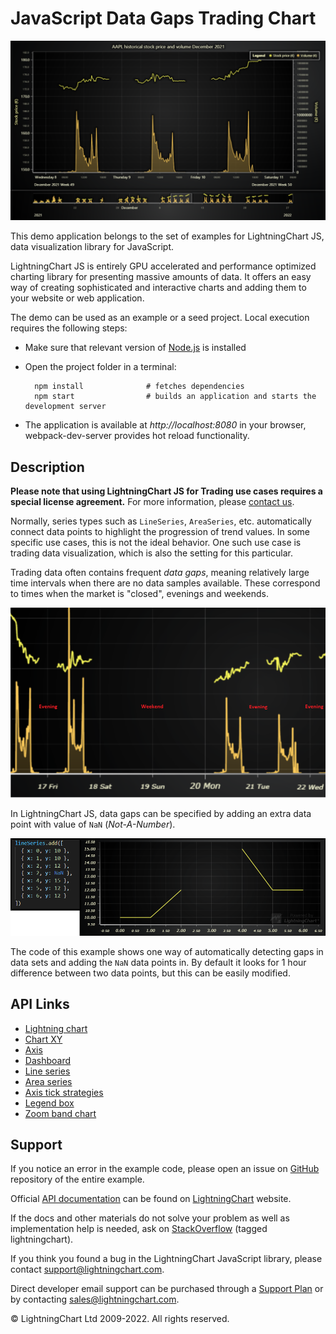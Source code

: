 # JavaScript Data Gaps Trading Chart

![JavaScript Data Gaps Trading Chart](dataGaps-darkGold.png)

This demo application belongs to the set of examples for LightningChart JS, data visualization library for JavaScript.

LightningChart JS is entirely GPU accelerated and performance optimized charting library for presenting massive amounts of data. It offers an easy way of creating sophisticated and interactive charts and adding them to your website or web application.

The demo can be used as an example or a seed project. Local execution requires the following steps:

-   Make sure that relevant version of [Node.js](https://nodejs.org/en/download/) is installed
-   Open the project folder in a terminal:

          npm install              # fetches dependencies
          npm start                # builds an application and starts the development server

-   The application is available at _http://localhost:8080_ in your browser, webpack-dev-server provides hot reload functionality.


## Description

**Please note that using LightningChart JS for Trading use cases requires a special license agreement.**
For more information, please [contact us](https://lightningchart.com/contact/).

Normally, series types such as `LineSeries`, `AreaSeries`, etc. automatically connect data points to highlight the progression of trend values. In some specific use cases, this is not the ideal behavior. One such use case is trading data visualization, which is also the setting for this particular.

Trading data often contains frequent _data gaps_, meaning relatively large time intervals when there are no data samples available. These correspond to times when the market is "closed", evenings and weekends.

[//]: # 'IMPORTANT: The assets will not show before README.md is built - relative path is different!'

![](./assets/pic1.png)

In LightningChart JS, data gaps can be specified by adding an extra data point with value of `NaN` (_Not-A-Number_).

[//]: # 'IMPORTANT: The assets will not show before README.md is built - relative path is different!'

![](./assets/pic2.png)

The code of this example shows one way of automatically detecting gaps in data sets and adding the `NaN` data points in. By default it looks for 1 hour difference between two data points, but this can be easily modified.


## API Links

* [Lightning chart]
* [Chart XY]
* [Axis]
* [Dashboard]
* [Line series]
* [Area series]
* [Axis tick strategies]
* [Legend box]
* [Zoom band chart]


## Support

If you notice an error in the example code, please open an issue on [GitHub][0] repository of the entire example.

Official [API documentation][1] can be found on [LightningChart][2] website.

If the docs and other materials do not solve your problem as well as implementation help is needed, ask on [StackOverflow][3] (tagged lightningchart).

If you think you found a bug in the LightningChart JavaScript library, please contact support@lightningchart.com.

Direct developer email support can be purchased through a [Support Plan][4] or by contacting sales@lightningchart.com.

[0]: https://github.com/Arction/
[1]: https://lightningchart.com/lightningchart-js-api-documentation/
[2]: https://lightningchart.com
[3]: https://stackoverflow.com/questions/tagged/lightningchart
[4]: https://lightningchart.com/support-services/

© LightningChart Ltd 2009-2022. All rights reserved.


[Lightning chart]: https://lightningchart.com/js-charts/api-documentation/v4.2.0/functions/lightningChart-1.html
[Chart XY]: https://lightningchart.com/js-charts/api-documentation/v4.2.0/classes/ChartXY.html
[Axis]: https://lightningchart.com/js-charts/api-documentation/v4.2.0/classes/Axis.html
[Dashboard]: https://lightningchart.com/js-charts/api-documentation/v4.2.0/classes/Dashboard.html
[Line series]: https://lightningchart.com/js-charts/api-documentation/v4.2.0/classes/LineSeries.html
[Area series]: https://lightningchart.com/js-charts/api-documentation/v4.2.0/classes/AreaSeriesPositive.html
[Axis tick strategies]: https://lightningchart.com/js-charts/api-documentation/v4.2.0/variables/AxisTickStrategies.html
[Legend box]: https://lightningchart.com/js-charts/api-documentation/v4.2.0/classes/Chart.html#addLegendBox
[Zoom band chart]: https://lightningchart.com/js-charts/api-documentation/v4.2.0/classes/ZoomBandChart.html

